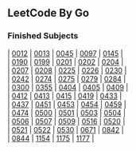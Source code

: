 ## LeetCode By Go

### Finished Subjects

| [0012](https://github.com/Harpsichord1207/GoLeetCode/blob/main/src/subs/12.go) | [0013](https://github.com/Harpsichord1207/GoLeetCode/blob/main/src/subs/13.go) | [0045](https://github.com/Harpsichord1207/GoLeetCode/blob/main/src/subs/45.go) | [0097](https://github.com/Harpsichord1207/GoLeetCode/blob/main/src/subs/97.go) | [0145](https://github.com/Harpsichord1207/GoLeetCode/blob/main/src/subs/145.go) |  
| [0190](https://github.com/Harpsichord1207/GoLeetCode/blob/main/src/subs/190.go) | [0199](https://github.com/Harpsichord1207/GoLeetCode/blob/main/src/subs/199.go) | [0201](https://github.com/Harpsichord1207/GoLeetCode/blob/main/src/subs/201.go) | [0202](https://github.com/Harpsichord1207/GoLeetCode/blob/main/src/subs/202.go) | [0204](https://github.com/Harpsichord1207/GoLeetCode/blob/main/src/subs/204.go) |  
| [0207](https://github.com/Harpsichord1207/GoLeetCode/blob/main/src/subs/207.go) | [0208](https://github.com/Harpsichord1207/GoLeetCode/blob/main/src/subs/208.go) | [0225](https://github.com/Harpsichord1207/GoLeetCode/blob/main/src/subs/225.go) | [0226](https://github.com/Harpsichord1207/GoLeetCode/blob/main/src/subs/226.go) | [0230](https://github.com/Harpsichord1207/GoLeetCode/blob/main/src/subs/230.go) |  
| [0242](https://github.com/Harpsichord1207/GoLeetCode/blob/main/src/subs/242.go) | [0274](https://github.com/Harpsichord1207/GoLeetCode/blob/main/src/subs/274.go) | [0275](https://github.com/Harpsichord1207/GoLeetCode/blob/main/src/subs/275.go) | [0279](https://github.com/Harpsichord1207/GoLeetCode/blob/main/src/subs/279.go) | [0284](https://github.com/Harpsichord1207/GoLeetCode/blob/main/src/subs/284.go) |  
| [0300](https://github.com/Harpsichord1207/GoLeetCode/blob/main/src/subs/300.go) | [0355](https://github.com/Harpsichord1207/GoLeetCode/blob/main/src/subs/355.go) | [0404](https://github.com/Harpsichord1207/GoLeetCode/blob/main/src/subs/404.go) | [0405](https://github.com/Harpsichord1207/GoLeetCode/blob/main/src/subs/405.go) | [0409](https://github.com/Harpsichord1207/GoLeetCode/blob/main/src/subs/409.go) |  
| [0412](https://github.com/Harpsichord1207/GoLeetCode/blob/main/src/subs/412.go) | [0413](https://github.com/Harpsichord1207/GoLeetCode/blob/main/src/subs/413.go) | [0415](https://github.com/Harpsichord1207/GoLeetCode/blob/main/src/subs/415.go) | [0419](https://github.com/Harpsichord1207/GoLeetCode/blob/main/src/subs/419.go) | [0433](https://github.com/Harpsichord1207/GoLeetCode/blob/main/src/subs/433.go) |  
| [0437](https://github.com/Harpsichord1207/GoLeetCode/blob/main/src/subs/437.go) | [0451](https://github.com/Harpsichord1207/GoLeetCode/blob/main/src/subs/451.go) | [0453](https://github.com/Harpsichord1207/GoLeetCode/blob/main/src/subs/453.go) | [0454](https://github.com/Harpsichord1207/GoLeetCode/blob/main/src/subs/454.go) | [0459](https://github.com/Harpsichord1207/GoLeetCode/blob/main/src/subs/459.go) |  
| [0474](https://github.com/Harpsichord1207/GoLeetCode/blob/main/src/subs/474.go) | [0500](https://github.com/Harpsichord1207/GoLeetCode/blob/main/src/subs/500.go) | [0501](https://github.com/Harpsichord1207/GoLeetCode/blob/main/src/subs/501.go) | [0503](https://github.com/Harpsichord1207/GoLeetCode/blob/main/src/subs/503.go) | [0504](https://github.com/Harpsichord1207/GoLeetCode/blob/main/src/subs/504.go) |  
| [0506](https://github.com/Harpsichord1207/GoLeetCode/blob/main/src/subs/506.go) | [0507](https://github.com/Harpsichord1207/GoLeetCode/blob/main/src/subs/507.go) | [0509](https://github.com/Harpsichord1207/GoLeetCode/blob/main/src/subs/509.go) | [0516](https://github.com/Harpsichord1207/GoLeetCode/blob/main/src/subs/516.go) | [0520](https://github.com/Harpsichord1207/GoLeetCode/blob/main/src/subs/520.go) |  
| [0521](https://github.com/Harpsichord1207/GoLeetCode/blob/main/src/subs/521.go) | [0522](https://github.com/Harpsichord1207/GoLeetCode/blob/main/src/subs/522.go) | [0530](https://github.com/Harpsichord1207/GoLeetCode/blob/main/src/subs/530.go) | [0671](https://github.com/Harpsichord1207/GoLeetCode/blob/main/src/subs/671.go) | [0842](https://github.com/Harpsichord1207/GoLeetCode/blob/main/src/subs/842.go) |  
| [0844](https://github.com/Harpsichord1207/GoLeetCode/blob/main/src/subs/844.go) | [1154](https://github.com/Harpsichord1207/GoLeetCode/blob/main/src/subs/1154.go) | [1175](https://github.com/Harpsichord1207/GoLeetCode/blob/main/src/subs/1175.go) | [1177](https://github.com/Harpsichord1207/GoLeetCode/blob/main/src/subs/1177.go) |